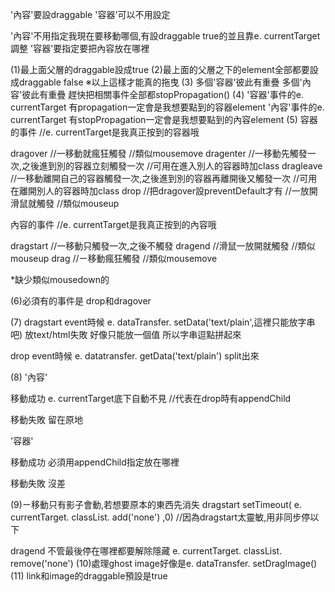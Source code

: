'內容'要設draggable
'容器'可以不用設定

'內容'不用指定我現在要移動哪個,有設draggable true的並且靠e. currentTarget調整
'容器'要指定要把內容放在哪裡


(1)最上面父層的draggable設成true
(2)最上面的父層之下的element全部都要設成draggable false
※以上這樣才能真的拖曳
(3)
多個'容器'彼此有重疊
多個'內容'彼此有重疊
趕快把相關事件全部都stopPropagation()
(4)
'容器'事件的e. currentTarget
有propagation一定會是我想要點到的容器element
'內容'事件的e. currentTarget
有stopPropagation一定會是我想要點到的內容element
(5)
容器的事件
//e. currentTarget是我真正按到的容器哦

dragover
//一移動就瘋狂觸發
//類似mousemove
dragenter
//一移動先觸發一次,之後進到別的容器立刻觸發一次
//可用在進入別人的容器時加class
dragleave
//一移動離開自己的容器觸發一次,之後進到別的容器再離開後又觸發一次
//可用在離開別人的容器時加class
drop
//把dragover設preventDefault才有
//一放開滑鼠就觸發
//類似mouseup

內容的事件
//e. currentTarget是我真正按到的內容哦

dragstart
//一移動只觸發一次,之後不觸發
dragend
//滑鼠一放開就觸發
//類似mouseup
drag
//ㄧ移動瘋狂觸發
//類似mousemove

*缺少類似mousedown的

(6)必須有的事件是
drop和dragover

(7)
dragstart event時候
e. dataTransfer. setData('text/plain',這裡只能放字串吧)
放text/html失敗
好像只能放一個值
所以字串逗點拼起來

drop event時候
e. datatransfer. getData('text/plain')
split出來

(8)
'內容'

移動成功
e. currentTarget底下自動不見
//代表在drop時有appendChild

移動失敗
留在原地


'容器'

移動成功
必須用appendChild指定放在哪裡

移動失敗
沒差

(9)ㄧ移動只有影子會動,若想要原本的東西先消失
dragstart
setTimeout(
  e. currentTarget. classList. add('none')
,0)
//因為dragstart太靈敏,用非同步停以下

dragend
不管最後停在哪裡都要解除隱藏
e. currentTarget. classList. remove('none')
(10)處理ghost image好像是e. dataTransfer. setDragImage()
(11)
link和image的draggable預設是true
